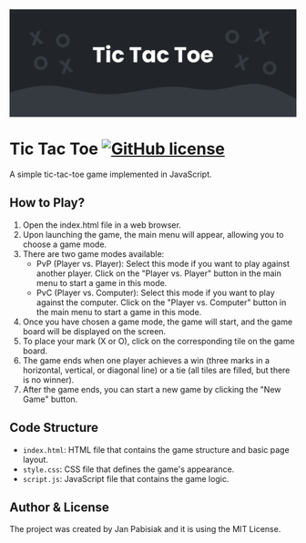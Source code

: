 <img align="center" src="https://raw.githubusercontent.com/janpabisiak/tic-tac-toe/main/cover.png">

# Tic Tac Toe [![GitHub license](https://img.shields.io/badge/license-MIT-blue.svg)](https://github.com/janpabisiak/tic-tac-toe/blob/main/LICENSE)

A simple tic-tac-toe game implemented in JavaScript.

## How to Play?

1. Open the index.html file in a web browser.
2. Upon launching the game, the main menu will appear, allowing you to choose a game mode.
3. There are two game modes available:
    - PvP (Player vs. Player): Select this mode if you want to play against another player. Click on the "Player vs. Player" button in the main menu to start a game in this mode.
    - PvC (Player vs. Computer): Select this mode if you want to play against the computer. Click on the "Player vs. Computer" button in the main menu to start a game in this mode.
4. Once you have chosen a game mode, the game will start, and the game board will be displayed on the screen.
5. To place your mark (X or O), click on the corresponding tile on the game board.
6. The game ends when one player achieves a win (three marks in a horizontal, vertical, or diagonal line) or a tie (all tiles are filled, but there is no winner).
7. After the game ends, you can start a new game by clicking the "New Game" button.

## Code Structure

-   `index.html`: HTML file that contains the game structure and basic page layout.
-   `style.css`: CSS file that defines the game's appearance.
-   `script.js`: JavaScript file that contains the game logic.

## Author & License

The project was created by Jan Pabisiak and it is using the MIT License.
